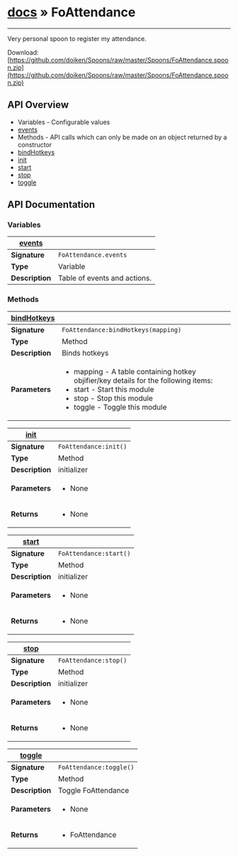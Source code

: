 # [docs](index.md) » FoAttendance
---

Very personal spoon to register my attendance.

Download: [https://github.com/doiken/Spoons/raw/master/Spoons/FoAttendance.spoon.zip](https://github.com/doiken/Spoons/raw/master/Spoons/FoAttendance.spoon.zip)

## API Overview
* Variables - Configurable values
 * [events](#events)
* Methods - API calls which can only be made on an object returned by a constructor
 * [bindHotkeys](#bindHotkeys)
 * [init](#init)
 * [start](#start)
 * [stop](#stop)
 * [toggle](#toggle)

## API Documentation

### Variables

| [events](#events)         |                                                                                     |
| --------------------------------------------|-------------------------------------------------------------------------------------|
| **Signature**                               | `FoAttendance.events`                                                                    |
| **Type**                                    | Variable                                                                     |
| **Description**                             | Table of events and actions.                                                                     |

### Methods

| [bindHotkeys](#bindHotkeys)         |                                                                                     |
| --------------------------------------------|-------------------------------------------------------------------------------------|
| **Signature**                               | `FoAttendance:bindHotkeys(mapping)`                                                                    |
| **Type**                                    | Method                                                                     |
| **Description**                             | Binds hotkeys                                                                     |
| **Parameters**                              | <ul><li>mapping - A table containing hotkey objifier/key details for the following items:</li><li> start - Start this module</li><li> stop - Stop this module</li><li> toggle - Toggle this module</li></ul> |

| [init](#init)         |                                                                                     |
| --------------------------------------------|-------------------------------------------------------------------------------------|
| **Signature**                               | `FoAttendance:init()`                                                                    |
| **Type**                                    | Method                                                                     |
| **Description**                             | initializer                                                                     |
| **Parameters**                              | <ul><li>None</li></ul> |
| **Returns**                                 | <ul><li>None</li></ul>          |

| [start](#start)         |                                                                                     |
| --------------------------------------------|-------------------------------------------------------------------------------------|
| **Signature**                               | `FoAttendance:start()`                                                                    |
| **Type**                                    | Method                                                                     |
| **Description**                             | initializer                                                                     |
| **Parameters**                              | <ul><li>None</li></ul> |
| **Returns**                                 | <ul><li>None</li></ul>          |

| [stop](#stop)         |                                                                                     |
| --------------------------------------------|-------------------------------------------------------------------------------------|
| **Signature**                               | `FoAttendance:stop()`                                                                    |
| **Type**                                    | Method                                                                     |
| **Description**                             | initializer                                                                     |
| **Parameters**                              | <ul><li>None</li></ul> |
| **Returns**                                 | <ul><li>None</li></ul>          |

| [toggle](#toggle)         |                                                                                     |
| --------------------------------------------|-------------------------------------------------------------------------------------|
| **Signature**                               | `FoAttendance:toggle()`                                                                    |
| **Type**                                    | Method                                                                     |
| **Description**                             | Toggle FoAttendance                                                                     |
| **Parameters**                              | <ul><li>None</li></ul> |
| **Returns**                                 | <ul><li>FoAttendance</li></ul>          |

